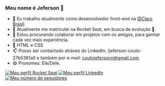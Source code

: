 ### Meu nome é Jeferson 👋

- 🔭 Eu trabalho atualmente como desenvolvedor front-end na [@Claro Brasil](https://www.linkedin.com/company/clarobrasil/mycompany/verification/).
- 🌱 Atualmente me matriculei na Rocket Seat, em busca de evolução 🚀.
- 👯 Estou procurando colaborar em projetos com os amigos, para ganhar cada vez mais experiência.
- 💬 HTML e CSS
- 📫 Posso ser contactado atráves do LinkedIn: /jeferson-couto-27b5381a0 e também por e-mail: coutojefersonn@gmail.com.
- 😄 Pronomes: Ele/Dele.

[![Meu perfil Rocket Seat](https://img.shields.io/badge/coutojeferson-Rocket%20Seat-blue)](https://app.rocketseat.com.br/dashboard)
[![Meu perfil LinkedIn](https://img.shields.io/badge/-LinkedIn-0D0D0D?style=flat&labelColor=0D0D0D&logo=Linkedin&Color=white)](https://www.linkedin.com/in/jeferson-couto-27b5381a0/)
[![Meu número de seguidores](https://img.shields.io/github/followers/coutojeferson?style=flat&labelColor=0D0D0D&logo=Github&Color=white)](https://github.com/coutojeferson/coutojeferson)

